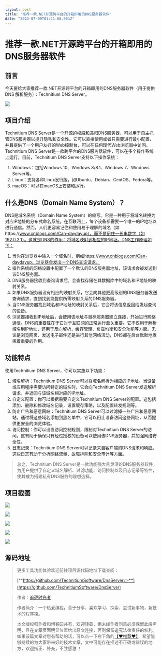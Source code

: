 ```yaml
---
layout: post
title: "推荐一款.NET开源跨平台的开箱即用的DNS服务器软件"
date: "2023-07-09T01:41:08.951Z"
---
```

推荐一款.NET开源跨平台的开箱即用的DNS服务器软件
===========================

前言
--

今天要给大家推荐一款.NET开源跨平台的开箱即用的DNS服务器软件（用于提供 DNS 解析服务）：Technitium DNS Server。

![](https://img2023.cnblogs.com/blog/1336199/202307/1336199-20230707213953703-2121706340.png)

项目介绍
----

Technitium DNS Server是一个开源的权威和递归DNS服务器，可以用于自主托管DNS服务器以提升隐私和安全性。它可以直接使用或者只需要进行最小配置，并且提供了一个用户友好的Web控制台，可以在任何现代Web浏览器中访问。Technitium DNS Server是一款跨平台的DNS服务器软件，可以在多个操作系统上运行。目前，Technitium DNS Server支持以下操作系统：

1.  Windows：包括Windows 10、Windows 8/8.1、Windows 7、Windows Server等。
2.  Linux：支持各种Linux发行版，如Ubuntu、Debian、CentOS、Fedora等。
3.  macOS：可以在macOS上安装和运行。

什么是DNS（Domain Name System）？
---------------------------

DNS是域名系统（Domain Name System）的缩写。它是一种用于将域名转换为对应IP地址的分布式命名系统。在互联网上，每个设备都需要一个唯一的IP地址以进行通信。然而，人们更容易记住和使用易于理解的域名（如https://www.cnblogs.com/Can-daydayup），而不是记住一长串数字（如192.0.2.1）。这就是DNS的作用：将域名映射到相应的IP地址。DNS工作原理如下：

1.  当你在浏览器中输入一个域名时，例如https://www.cnblogs.com/Can-daydayup，浏览器会发出一个DNS查询请求。
2.  操作系统的网络设置中配置了一个默认的DNS服务器地址，该请求会被发送到该DNS服务器。
3.  DNS服务器接收到查询请求后，会查找存储在其数据库中的域名和IP地址的映射关系。
4.  如果DNS服务器没有相应的映射关系，它会向其他更高级别的DNS服务器发送查询请求，直到找到能提供所需映射关系的DNS服务器。
5.  当DNS服务器找到域名和IP地址的映射关系后，它会将该信息返回给发起查询的设备。
6.  浏览器接收到IP地址后，会使用该地址与目标服务器建立连接，开始进行网络通信。DNS的重要性在于它对于互联网的正常运行至关重要。它不仅用于解析域名到IP地址，还用于反向解析、缓存管理、负载均衡和安全功能等方面。无论是浏览网页、发送电子邮件还是进行其他网络活动，DNS都在后台默默地发挥着重要的作用。

功能特点
----

使用Technitium DNS Server，你可以实施以下功能：

1.  域名解析：Technitium DNS Server可以将域名解析为相应的IP地址。当设备或应用程序需要访问特定的域名时，它会向Technitium DNS Server发送解析请求，并返回与该域名相对应的IP地址。
2.  自定义配置：你可以根据需要自定义Technitium DNS Server的配置。这包括添加、删除和修改域名记录，设置缓存策略，以及配置转发规则等。
3.  防止广告和恶意网站：Technitium DNS Server可以过滤掉一些广告和恶意网站。通过将这些域名添加到黑名单中，它可以阻止设备访问这些网址，从而提供更安全的浏览体验。
4.  访问控制：你可以设置访问控制规则，限制对Technitium DNS Server的访问。这有助于确保只有经过授权的设备可以使用该DNS服务器，并加强网络安全性。
5.  日志记录：Technitium DNS Server可以记录来自客户端的DNS请求和响应。这些日志有助于分析网络流量、故障排除和安全审计等方面。

> 总之，Technitium DNS Server是一款功能强大且灵活的DNS服务器软件，为用户提供了自定义域名解析、过滤功能、访问控制以及日志记录等特性，使其成为搭建私有DNS服务的理想选择。

项目截图
----

![](https://img2023.cnblogs.com/blog/1336199/202307/1336199-20230707214042205-919733753.png)

![](https://img2023.cnblogs.com/blog/1336199/202307/1336199-20230707214050973-1607382836.png)

![](https://img2023.cnblogs.com/blog/1336199/202307/1336199-20230707214102017-1758290403.png)

![](https://img2023.cnblogs.com/blog/1336199/202307/1336199-20230707214111303-1910007641.png)

![](https://img2023.cnblogs.com/blog/1336199/202307/1336199-20230707214118807-260117202.png)

源码地址
----

> 更多工具功能体验欢迎前往项目源代码地址下载查阅：
> 
> [**https://github.com/TechnitiumSoftware/DnsServer👉**](https://github.com/TechnitiumSoftware/DnsServer)

> 作者：[追逐时光者](https://www.cnblogs.com/Can-daydayup/)
> 
> 作者简介：一个热爱编程，善于分享，喜欢学习、探索、尝试新事物，新技术的程序猿。
> 
> 本文版权归作者和博客园共有，欢迎转载，但未经作者同意必须保留此段声明，且在文章页面明显位置给出原文连接，否则保留追究法律责任的权利。如果该篇文章对您有帮助的话，可以点一下右下角的[【♥推荐♥】](javascript:void(0))，希望能够持续的为大家带来好的技术文章，文中可能存在描述不正确或错误的地方，欢迎指正、补充，不胜感激 ！